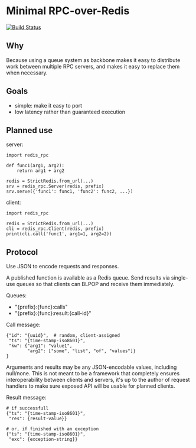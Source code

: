 Minimal RPC-over-Redis
======================

[![Build Status](https://travis-ci.org/marcinkaszynski/redis-rpc.svg?branch=master)](https://travis-ci.org/marcinkaszynski/redis-rpc)

Why
---

Because using a queue system as backbone makes it easy to distribute
work between multiple RPC servers, and makes it easy to replace them
when necessary.


Goals
-----

- simple: make it easy to port
- low latency rather than guaranteed execution


Planned use
-----------

server:

    import redis_rpc

    def func1(arg1, arg2):
        return arg1 + arg2

    redis = StrictRedis.from_url(...)
    srv = redis_rpc.Server(redis, prefix)
    srv.serve({'func1': func1, 'func2': func2, ...})


client:

    import redis_rpc

    redis = StrictRedis.from_url(...)
    cli = redis_rpc.Client(redis, prefix)
    print(cli.call('func1', arg1=1, arg2=2))


Protocol
--------

Use JSON to encode requests and responses.

A published function is available as a Redis queue.  Send results via
single-use queues so that clients can BLPOP and receive them
immediately.

Queues:

- "{prefix}:{func}:calls"
- "{prefix}:{func}:result:{call-id}"

Call message:

    {"id": "{uuid}",  # random, client-assigned
     "ts": "{time-stamp-iso8601}",
     "kw": {"arg1": "value1",
            "arg2": ["some", "list", "of", "values"]}
    }

Arguments and results may be any JSON-encodable values, including
null/none.  This is not meant to be a framework that completely
ensures interoperability between clients and servers, it's up to the
author of request handlers to make sure exposed API will be usable for
planned clients.

Result message:

    # if successfull
    {"ts": "{time-stamp-iso8601}",
     "res": {result-value}}

    # or, if finished with an exception
    {"ts": "{time-stamp-iso8601}",
     "exc": {exception-string}}
